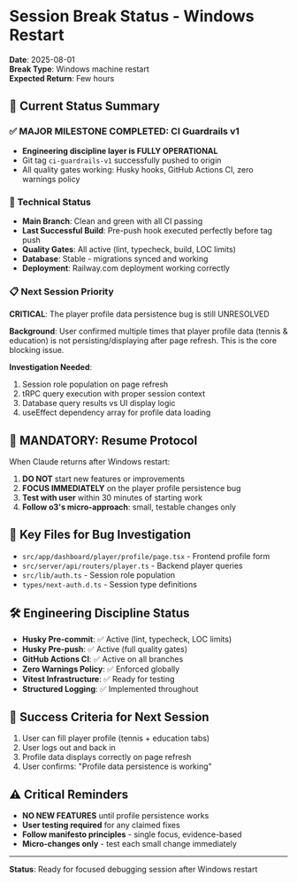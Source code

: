 # Session Break Status - Windows Restart
**Date**: 2025-08-01  
**Break Type**: Windows machine restart  
**Expected Return**: Few hours

## 🎯 Current Status Summary

### ✅ **MAJOR MILESTONE COMPLETED: CI Guardrails v1**
- **Engineering discipline layer is FULLY OPERATIONAL**
- Git tag `ci-guardrails-v1` successfully pushed to origin
- All quality gates working: Husky hooks, GitHub Actions CI, zero warnings policy

### 🔧 **Technical Status**
- **Main Branch**: Clean and green with all CI passing
- **Last Successful Build**: Pre-push hook executed perfectly before tag push
- **Quality Gates**: All active (lint, typecheck, build, LOC limits)
- **Database**: Stable - migrations synced and working
- **Deployment**: Railway.com deployment working correctly

### 📋 **Next Session Priority**
**CRITICAL**: The player profile data persistence bug is still UNRESOLVED

**Background**: User confirmed multiple times that player profile data (tennis & education) is not persisting/displaying after page refresh. This is the core blocking issue.

**Investigation Needed**:
1. Session role population on page refresh
2. tRPC query execution with proper session context
3. Database query results vs UI display logic
4. useEffect dependency array for profile data loading

## 🚨 **MANDATORY: Resume Protocol**

When Claude returns after Windows restart:

1. **DO NOT** start new features or improvements
2. **FOCUS IMMEDIATELY** on the player profile persistence bug
3. **Test with user** within 30 minutes of starting work
4. **Follow o3's micro-approach**: small, testable changes only

## 📁 **Key Files for Bug Investigation**
- `src/app/dashboard/player/profile/page.tsx` - Frontend profile form
- `src/server/api/routers/player.ts` - Backend player queries  
- `src/lib/auth.ts` - Session role population
- `types/next-auth.d.ts` - Session type definitions

## 🛠 **Engineering Discipline Status**
- **Husky Pre-commit**: ✅ Active (lint, typecheck, LOC limits)
- **Husky Pre-push**: ✅ Active (full quality gates)
- **GitHub Actions CI**: ✅ Active on all branches  
- **Zero Warnings Policy**: ✅ Enforced globally
- **Vitest Infrastructure**: ✅ Ready for testing
- **Structured Logging**: ✅ Implemented throughout

## 🎯 **Success Criteria for Next Session**
1. User can fill player profile (tennis + education tabs)
2. User logs out and back in 
3. Profile data displays correctly on page refresh
4. User confirms: "Profile data persistence is working"

## ⚠️ **Critical Reminders**
- **NO NEW FEATURES** until profile persistence works
- **User testing required** for any claimed fixes
- **Follow manifesto principles** - single focus, evidence-based
- **Micro-changes only** - test each small change immediately

---
**Status**: Ready for focused debugging session after Windows restart